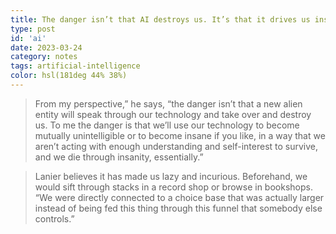```yaml
---
title: The danger isn’t that AI destroys us. It’s that it drives us insane
type: post
id: 'ai'
date: 2023-03-24
category: notes
tags: artificial-intelligence
color: hsl(181deg 44% 38%)
---
```



> From my perspective,” he says, “the danger isn’t that a new alien entity will speak through our technology and take over and destroy us. To me the danger is that we’ll use our technology to become mutually unintelligible or to become insane if you like, in a way that we aren’t acting with enough understanding and self-interest to survive, and we die through insanity, essentially.”

> Lanier believes it has made us lazy and incurious. Beforehand, we would sift through stacks in a record shop or browse in bookshops. “We were directly connected to a choice base that was actually larger instead of being fed this thing through this funnel that somebody else controls.”